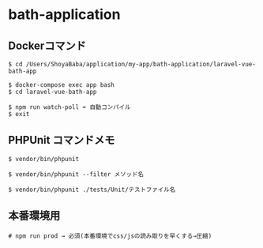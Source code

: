 # bath-application

## Dockerコマンド
```
$ cd /Users/ShoyaBaba/application/my-app/bath-application/laravel-vue-bath-app

$ docker-compose exec app bash
$ cd laravel-vue-bath-app

$ npm run watch-poll ➡️ 自動コンパイル
$ exit
```

## PHPUnit コマンドメモ
```
$ vendor/bin/phpunit

$ vendor/bin/phpunit --filter メソッド名

$ vendor/bin/phpunit ./tests/Unit/テストファイル名
```

## 本番環境用
```
# npm run prod → 必須(本番環境でcss/jsの読み取りを早くする→圧縮)
```

